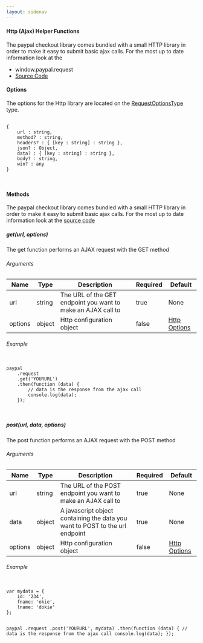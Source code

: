 ```yaml
---
layout: sidenav
---
```


<div id="description" class="section scrollspy">
    <h4>Http (Ajax) Helper Functions</h4>
    <p>
        The paypal checkout library comes bundled with a small HTTP library in order to make it easy to submit basic ajax calls. For the most up to date information look at the 
    </p>
    <ul class="collection">
        <li class="collection-item">window.paypal.request</li>
        <li class="collection-item"><a href="https://github.com/paypal/paypal-checkout/blob/master/src/lib/http.js">Source Code</a></li>
    </ul>
</div>

<div class="divider"></div>

<div id="options" class="section scrollspy">
    <h4>Options</h4>
    <p>
        The options for the Http library are located on the <a href="https://github.com/paypal/paypal-checkout/blob/master/src/lib/http.js#L5">RequestOptionsType</a> type.
    </p>
    <pre class="language-markup">
        <code class="language-markup">
{
    url : string,
    method? : string,
    headers? : { [key : string] : string },
    json? : Object,
    data? : { [key : string] : string },
    body? : string,
    win? : any
}
        </code>
    </pre>
</div>

<div class="divider"></div>

<div id="methods" class="section scrollspy">
    <h4>Methods</h4>
    <p>
        The paypal checkout library comes bundled with a small HTTP library in order to make it easy to submit basic ajax calls. For the most up to date information look at the <a href="https://github.com/paypal/paypal-checkout/blob/master/src/lib/http.js">source code</a>
    </p>

</div>

<div class="divider"></div>

<div id="get">
    <h5>get(url, options)</h5>
    <p>The get function performs an AJAX request with the GET method</p>
    <h6>Arguments</h6>
    <table>
    <thead>
        <tr>
            <th>Name</th>
            <th>Type</th>
            <th>Description</th>
            <th>Required</th>
            <th>Default</th>
        </tr>
    </thead>
    <tbody>
        <tr>
            <td>url</td>
            <td>string</td>
            <td>The URL of the GET endpoint you want to make an AJAX call to</td> 
            <td>true</td>
            <td>None</td>
        </tr>
        <tr>
            <td>options</td>
            <td>object</td>
            <td>Http configuration object</td>
            <td>false</td>
            <td><a href="#options">Http Options</a></td>
        </tr>
    </tbody>
    </table>
    <h6>Example</h6>
    <pre class="language-markup">
        <code class="language-markup">
paypal
    .request
    .get('YOURURL')
    .then(function (data) {
        // data is the response from the ajax call
        console.log(data);
    });
        </code>
    </pre>
</div>

<div class="divider"></div>

<div id="post">
    <h5>post(url, data, options)</h5>
    <p>The post function performs an AJAX request with the POST method</p>
    <h6>Arguments</h6>
    <table>
    <thead>
        <tr>
            <th>Name</th>
            <th>Type</th>
            <th>Description</th>
            <th>Required</th>
            <th>Default</th>
        </tr>
    </thead>
    <tbody>
        <tr>
            <td>url</td>
            <td>string</td>
            <td>The URL of the POST endpoint you want to make an AJAX call to</td> 
            <td>true</td>
            <td>None</td>
        </tr>
        <tr>
            <td>data</td>
            <td>object</td>
            <td>A javascript object containing the data you want to POST to the url endpoint</td> 
            <td>true</td>
            <td>None</td>
        </tr>
        <tr>
            <td>options</td>
            <td>object</td>
            <td>Http configuration object</td>
            <td>false</td>
            <td><a href="#options">Http Options</a></td>
        </tr>
    </tbody>
    </table>
    <h6>Example</h6>
    <pre class="language-markup">
        <code class="language-markup">
var mydata = {
    id: '234',
    fname: 'okie',
    lname: 'dokie'
};

paypal
    .request
    .post('YOURURL', mydata)
    .then(function (data) {
        // data is the response from the ajax call
        console.log(data);
    });
        </code>
    </pre>
</div>